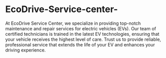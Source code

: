 # EcoDrive-Service-center-

At EcoDrive Service Center, we specialize in providing top-notch maintenance and repair services for electric vehicles (EVs). Our team of certified technicians is trained in the latest EV technologies, ensuring that your vehicle receives the highest level of care. Trust us to provide reliable, professional service that extends the life of your EV and enhances your driving experience.
